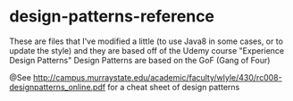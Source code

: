 # design-patterns-reference

These are files that I've modified a little (to use Java8 in some cases, or to update the style) and they are based off of the Udemy course "Experience Design Patterns"
Design Patterns are based on the GoF (Gang of Four) 

@See http://campus.murraystate.edu/academic/faculty/wlyle/430/rc008-designpatterns_online.pdf for a cheat sheet of design patterns
